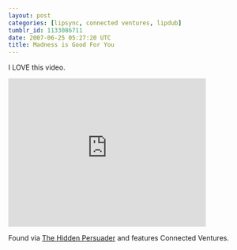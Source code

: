 ```yaml
---
layout: post
categories: [lipsync, connected ventures, lipdub]
tumblr_id: 1133086711
date: 2007-06-25 05:27:20 UTC
title: Madness is Good For You
---
```


I LOVE this video.

<embed src="http://www.vimeo.com/moogaloop.swf?clip_id=173714" quality="best" scale="exactfit" width="400" height="300" type="application/x-shockwave-flash"></embed>

Found via <a href="http://thehiddenpersuader-english.blogspot.com/2007/06/lets-make-desktop-hit.html">The Hidden Persuader</a> and features Connected Ventures.
